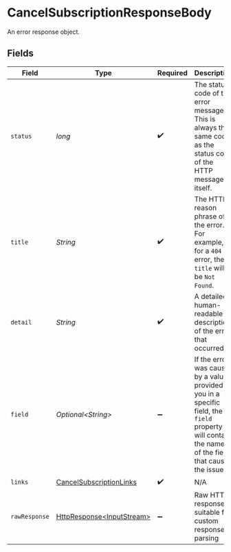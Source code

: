 # CancelSubscriptionResponseBody

An error response object.


## Fields

| Field                                                                                                                                                  | Type                                                                                                                                                   | Required                                                                                                                                               | Description                                                                                                                                            | Example                                                                                                                                                |
| ------------------------------------------------------------------------------------------------------------------------------------------------------ | ------------------------------------------------------------------------------------------------------------------------------------------------------ | ------------------------------------------------------------------------------------------------------------------------------------------------------ | ------------------------------------------------------------------------------------------------------------------------------------------------------ | ------------------------------------------------------------------------------------------------------------------------------------------------------ |
| `status`                                                                                                                                               | *long*                                                                                                                                                 | :heavy_check_mark:                                                                                                                                     | The status code of the error message. This is always the same code as the status code of the HTTP message itself.                                      | 404                                                                                                                                                    |
| `title`                                                                                                                                                | *String*                                                                                                                                               | :heavy_check_mark:                                                                                                                                     | The HTTP reason phrase of the error. For example, for a `404` error, the `title` will be `Not Found`.                                                  | Not Found                                                                                                                                              |
| `detail`                                                                                                                                               | *String*                                                                                                                                               | :heavy_check_mark:                                                                                                                                     | A detailed human-readable description of the error that occurred.                                                                                      | The resource does not exist                                                                                                                            |
| `field`                                                                                                                                                | *Optional\<String>*                                                                                                                                    | :heavy_minus_sign:                                                                                                                                     | If the error was caused by a value provided by you in a specific field, the `field` property will contain the name<br/>of the field that caused the issue. | description                                                                                                                                            |
| `links`                                                                                                                                                | [CancelSubscriptionLinks](../../models/errors/CancelSubscriptionLinks.md)                                                                              | :heavy_check_mark:                                                                                                                                     | N/A                                                                                                                                                    |                                                                                                                                                        |
| `rawResponse`                                                                                                                                          | [HttpResponse\<InputStream>](https://docs.oracle.com/en/java/javase/11/docs/api/java.net.http/java/net/http/HttpResponse.html)                         | :heavy_minus_sign:                                                                                                                                     | Raw HTTP response; suitable for custom response parsing                                                                                                |                                                                                                                                                        |